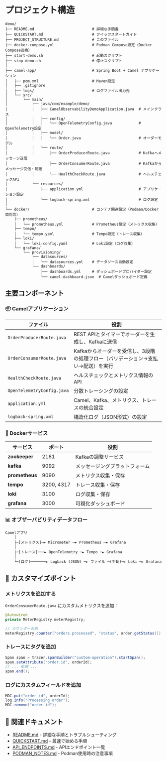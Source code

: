 # プロジェクト構造

```
demo/
├── README.md                          # 詳細な手順書
├── QUICKSTART.md                      # クイックスタートガイド
├── PROJECT_STRUCTURE.md               # このファイル
├── docker-compose.yml                 # Podman Compose設定（Docker Compose互換）
├── start-demo.sh                      # 起動スクリプト
├── stop-demo.sh                       # 停止スクリプト
│
├── camel-app/                         # Spring Boot + Camel アプリケーション
│   ├── pom.xml                        # Maven設定
│   ├── .gitignore
│   ├── logs/                          # ログファイル出力先
│   └── src/
│       └── main/
│           ├── java/com/example/demo/
│           │   ├── CamelObservabilityDemoApplication.java  # メインクラス
│           │   ├── config/
│           │   │   └── OpenTelemetryConfig.java            # OpenTelemetry設定
│           │   ├── model/
│           │   │   └── Order.java                          # オーダーモデル
│           │   └── route/
│           │       ├── OrderProducerRoute.java             # Kafkaへメッセージ送信
│           │       ├── OrderConsumerRoute.java             # Kafkaからメッセージ受信・処理
│           │       └── HealthCheckRoute.java               # ヘルスチェックAPI
│           └── resources/
│               ├── application.yml                         # アプリケーション設定
│               └── logback-spring.xml                      # ログ設定
│
└── docker/                            # コンテナ関連設定（Podman/Docker両対応）
    ├── prometheus/
    │   └── prometheus.yml             # Prometheus設定（メトリクス収集）
    ├── tempo/
    │   └── tempo.yaml                 # Tempo設定（トレース収集）
    ├── loki/
    │   └── loki-config.yaml           # Loki設定（ログ収集）
    └── grafana/
        └── provisioning/
            ├── datasources/
            │   └── datasources.yml    # データソース自動設定
            └── dashboards/
                ├── dashboards.yml     # ダッシュボードプロバイダー設定
                └── camel-dashboard.json  # Camelダッシュボード定義
```

## 主要コンポーネント

### 📦 Camelアプリケーション

| ファイル | 役割 |
|---------|------|
| `OrderProducerRoute.java` | REST APIとタイマーでオーダーを生成し、Kafkaに送信 |
| `OrderConsumerRoute.java` | Kafkaからオーダーを受信し、3段階の処理フロー（バリデーション→支払い→配送）を実行 |
| `HealthCheckRoute.java` | ヘルスチェックとメトリクス情報のAPI |
| `OpenTelemetryConfig.java` | 分散トレーシングの設定 |
| `application.yml` | Camel、Kafka、メトリクス、トレースの統合設定 |
| `logback-spring.xml` | 構造化ログ（JSON形式）の設定 |

### 🐳 Dockerサービス

| サービス | ポート | 役割 |
|---------|-------|------|
| **zookeeper** | 2181 | Kafkaの調整サービス |
| **kafka** | 9092 | メッセージングプラットフォーム |
| **prometheus** | 9090 | メトリクス収集・保存 |
| **tempo** | 3200, 4317 | トレース収集・保存 |
| **loki** | 3100 | ログ収集・保存 |
| **grafana** | 3000 | 可視化ダッシュボード |

### 📊 オブザーバビリティデータフロー

```
Camelアプリ
    │
    ├─[メトリクス]─► Micrometer ─► Prometheus ─► Grafana
    │
    ├─[トレース]───► OpenTelemetry ─► Tempo ─► Grafana
    │
    └─[ログ]───────► Logback (JSON) ─► ファイル ─(手動)─► Loki ─► Grafana
```

## 🔧 カスタマイズポイント

### メトリクスを追加する

`OrderConsumerRoute.java` にカスタムメトリクスを追加：

```java
@Autowired
private MeterRegistry meterRegistry;

// カウンターの例
meterRegistry.counter("orders.processed", "status", order.getStatus()).increment();
```

### トレースにタグを追加

```java
Span span = tracer.spanBuilder("custom-operation").startSpan();
span.setAttribute("order.id", orderId);
// ... 処理 ...
span.end();
```

### ログにカスタムフィールドを追加

```java
MDC.put("order_id", orderId);
log.info("Processing order");
MDC.remove("order_id");
```

## 📖 関連ドキュメント

- [README.md](README.md) - 詳細な手順とトラブルシューティング
- [QUICKSTART.md](QUICKSTART.md) - 最速で始める手順
- [API_ENDPOINTS.md](API_ENDPOINTS.md) - APIエンドポイント一覧
- [PODMAN_NOTES.md](PODMAN_NOTES.md) - Podman使用時の注意事項

